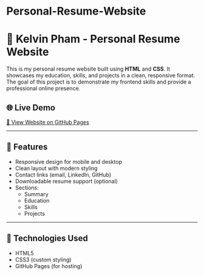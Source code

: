 # Personal-Resume-Website
# 💼 Kelvin Pham - Personal Resume Website

This is my personal resume website built using **HTML** and **CSS**. It showcases my education, skills, and projects in a clean, responsive format. The goal of this project is to demonstrate my frontend skills and provide a professional online presence.

## 🌐 Live Demo
[🔗 View Website on GitHub Pages](https://kelvinpham2710.github.io/Personal-Resume-Website/)

---

## 📄 Features

- Responsive design for mobile and desktop
- Clean layout with modern styling
- Contact links (email, LinkedIn, GitHub)
- Downloadable resume support (optional)
- Sections:
  - Summary
  - Education
  - Skills
  - Projects

---

## 🚀 Technologies Used

- HTML5
- CSS3 (custom styling)
- GitHub Pages (for hosting)
